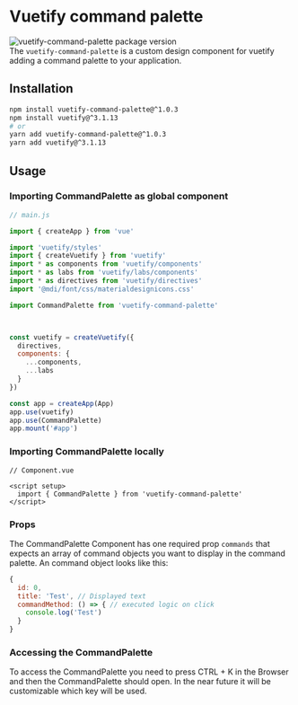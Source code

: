 # Vuetify command palette
![vuetify-command-palette package version](https://img.shields.io/npm/v/vuetify-command-palette.svg?colorB=green) \
The `vuetify-command-palette` is a custom design component for vuetify adding a command palette to your application.

## Installation
```bash
npm install vuetify-command-palette@^1.0.3
npm install vuetify@^3.1.13
# or
yarn add vuetify-command-palette@^1.0.3
yarn add vuetify@^3.1.13
```

## Usage

### Importing CommandPalette as global component
```js
// main.js

import { createApp } from 'vue'

import 'vuetify/styles'
import { createVuetify } from 'vuetify'
import * as components from 'vuetify/components'
import * as labs from 'vuetify/labs/components'
import * as directives from 'vuetify/directives'
import '@mdi/font/css/materialdesignicons.css'

import CommandPalette from 'vuetify-command-palette'



const vuetify = createVuetify({
  directives,
  components: {
    ...components,
    ...labs
  }
})

const app = createApp(App)
app.use(vuetify)
app.use(CommandPalette)
app.mount('#app')
```

### Importing CommandPalette locally
```vue
// Component.vue

<script setup>
  import { CommandPalette } from 'vuetify-command-palette'
</script>
```

### Props
The CommandPalette Component has one required prop `commands` that expects an array of command objects you want to display in the command palette.
An command object looks like this:
```js
{
  id: 0,
  title: 'Test', // Displayed text
  commandMethod: () => { // executed logic on click
    console.log('Test')
  }
}
```

### Accessing the CommandPalette
To access the CommandPalette you need to press CTRL + K in the Browser and then the CommandPalette should open. In the near future it will be customizable which key will be used.
